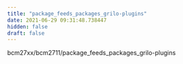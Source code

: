 ```yaml
---
title: "package_feeds_packages_grilo-plugins"
date: 2021-06-29 09:31:48.738447
hidden: false
draft: false
---
```


bcm27xx/bcm2711/package_feeds_packages_grilo-plugins


